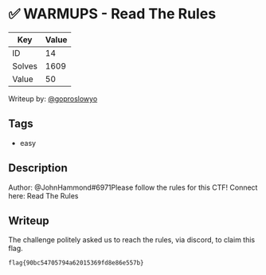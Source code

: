 # ✅ WARMUPS - Read The Rules

| Key | Value |
| --- | --- |
| ID | 14 |
| Solves | 1609 |
| Value | 50 |

Writeup by: [@goproslowyo](https://github.com/goproslowyo)

## Tags

- easy

## Description

Author: @JohnHammond#6971Please follow the rules for this CTF!   Connect here: Read The Rules

## Writeup

The challenge politely asked us to reach the rules, via discord, to claim this flag.

`flag{90bc54705794a62015369fd8e86e557b}`
